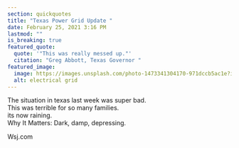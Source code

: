 ```yaml
---
section: quickquotes
title: "Texas Power Grid Update "
date: February 25, 2021 3:16 PM
lastmod: ""
is_breaking: true
featured_quote:
  quote: '"This was really messed up."'
  citation: "Greg Abbott, Texas Governor "
featured_image:
  image: https://images.unsplash.com/photo-1473341304170-971dccb5ac1e?ixid=MXwxMjA3fDB8MHxzZWFyY2h8MXx8ZWxlY3RyaWNpdHl8ZW58MHx8MHw%3D&ixlib=rb-1.2.1&auto=format&fit=crop&w=800&q=60
  alt: electrical grid
---
```


The situation in texas last week was super bad.\
This was terrible for so many families.\
its now raining.\
Why It Matters: Dark, damp, depressing.

Wsj.com
